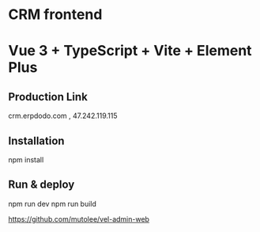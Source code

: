 # CRM frontend 
# Vue 3 + TypeScript + Vite + Element Plus

## Production Link
crm.erpdodo.com , 47.242.119.115

## Installation
npm install

## Run & deploy
npm run dev
npm run build

https://github.com/mutolee/vel-admin-web
